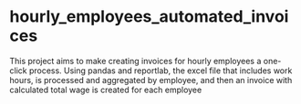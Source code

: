 # hourly_employees_automated_invoices
This project aims to make creating invoices for hourly employees a one-click process.
Using pandas and reportlab, the excel file that includes work hours, is processed and aggregated by employee, and then an invoice with calculated total wage is created for each employee